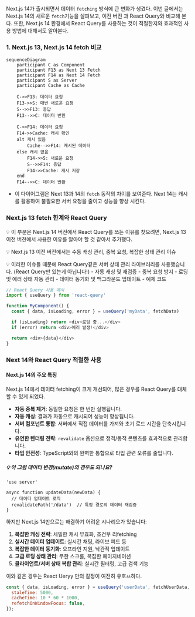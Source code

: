 Next.js 14가 출시되면서 데이터 `fetching` 방식에 큰 변화가 생겼다.
이번 글에서는 Next.js 14의 새로운 `fetch`기능을 살펴보고, 이전 버전 과 React Query와 비교해 본다.
또한, Next.js 14 환경에서 React Query를 사용하는 것이 적절한지와 효과적인 사용 방법에 대해서도 알아본다.

### 1. Next.js 13, Next.js 14 fetch 비교
```mermaid
sequenceDiagram
    participant C as Component
    participant F13 as Next 13 Fetch
    participant F14 as Next 14 Fetch
    participant S as Server
    participant Cache as Cache

    C->>F13: 데이터 요청
    F13->>S: 매번 새로운 요청
    S-->>F13: 응답
    F13-->>C: 데이터 반환

    C->>F14: 데이터 요청
    F14->>Cache: 캐시 확인
    alt 캐시 있음
        Cache-->>F14: 캐시된 데이터
    else 캐시 없음
        F14->>S: 새로운 요청
        S-->>F14: 응답
        F14->>Cache: 캐시 저장
    end
    F14-->>C: 데이터 반환
```
- 이 다이어그램은 Next 13과 14의 `fetch` 동작의 차이를 보여준다. Next 14는 캐시를 활용하여 불필요한 서버 요청을 줄이고 성능을 향상 시킨다.

### Next.js 13 fetch 한계와 React Query
💡 이 부분은 Next.js 14 버전에서 React Query를 쓰는 이유를 찾으려면, Next.js 13 이전 버전에서 사용한 이유를 알아야 할 것 같아서 추가했다.

💡 Next.js 13 이전 버전에서는 수동 캐싱 관리, 중복 요청, 복잡한 상태 관리 이슈

💡 이러한 이슈들 때문에 React Query같은 서버 상태 관리 라이브러리를 사용했습니다. (React Query만 있는게 아닙니다!)
	- 자동 캐싱 및 재검증
	- 중복 요청 방지
	- 로딩 및 에러 상태 자동 관리
	- 데이터 동기화 및 백그라운드 업데이트
	- 예제 코드
```js
// React Query 사용 예시
import { useQuery } from 'react-query'

function MyComponent() {
  const { data, isLoading, error } = useQuery('myData', fetchData)

  if (isLoading) return <div>로딩 중...</div>
  if (error) return <div>에러 발생!</div>

  return <div>{data}</div>
}
```

### Next 14와 React Query 적절한 사용

#### Next.js 14의 주요 특징
Next.js 14에서 데이터 fetching이 크게 개선되어, 많은 경우를 React Query를 대체할 수 있게 되었다.
- **자동 중복 제거**: 동일한 요청은 한 번만 실행됩니다.
- **자동 캐싱**: 결과가 자동으로 캐시되어 성능이 향상됩니다.
- **서버 컴포넌트 통합**: 서버에서 직접 데이터를 가져와 초기 로드 시간을 단축시킵니다.
- **유연한 렌더링 전략**: `revalidate` 옵션으로 정적/동적 콘텐츠를 효과적으로 관리합니다.
- **타입 안전성**: TypeScript와의 완벽한 통합으로 타입 관련 오류를 줄입니다.
##### 💡 아 그럼 데이터 변경(mutate)의 경우도 되나요?
```tsx
'use server'

async function updateData(newData) {
  // 데이터 업데이트 로직
  revalidatePath('/data')  // 특정 경로의 데이터 재검증
}
```
하지만 Next.js 14만으로는 해결하기 어려운 시나리오가 있습니다:

1. **복잡한 캐싱 전략**: 세밀한 캐시 무효화, 조건부 리fetching
2. **실시간 데이터 업데이트**: 실시간 채팅, 라이브 피드 등
3. **복잡한 데이터 동기화**: 오프라인 지원, 낙관적 업데이트
4. **고급 로딩 상태 관리**: 무한 스크롤, 복잡한 페이지네이션
5. **클라이언트/서버 상태 복합 관리**: 실시간 필터링, 고급 검색 기능

이와 같은 경우는 React Ueryy 만의 갈정이 여전히 유호ㅛ하다.
```jsx
const { data, isLoading, error } = useQuery('userData', fetchUserData, {
  staleTime: 5000,
  cacheTime: 10 * 60 * 1000,
  refetchOnWindowFocus: false,
});
```